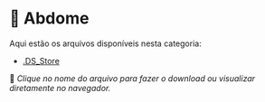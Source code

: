 # 📂 Abdome

Aqui estão os arquivos disponíveis nesta categoria:

- [.DS_Store](.DS_Store)

📌 *Clique no nome do arquivo para fazer o download ou visualizar diretamente no navegador.*
